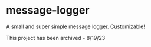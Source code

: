 # message-logger

A small and super simple message logger. Customizable! 

This project has been archived - 8/19/23
